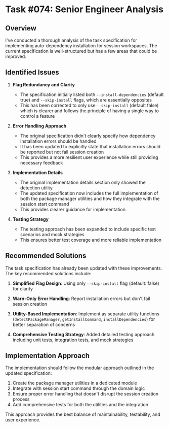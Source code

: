 # Task #074: Senior Engineer Analysis

## Overview

I've conducted a thorough analysis of the task specification for implementing auto-dependency installation for session workspaces. The current specification is well-structured but has a few areas that could be improved.

## Identified Issues

1. **Flag Redundancy and Clarity**
   - The specification initially listed both `--install-dependencies` (default true) and `--skip-install` flags, which are essentially opposites
   - This has been corrected to only use `--skip-install` (default false) which is clearer and follows the principle of having a single way to control a feature

2. **Error Handling Approach**
   - The original specification didn't clearly specify how dependency installation errors should be handled
   - It has been updated to explicitly state that installation errors should be reported but not fail session creation
   - This provides a more resilient user experience while still providing necessary feedback

3. **Implementation Details**
   - The original implementation details section only showed the detection utility
   - The updated specification now includes the full implementation of both the package manager utilities and how they integrate with the session start command
   - This provides clearer guidance for implementation

4. **Testing Strategy**
   - The testing approach has been expanded to include specific test scenarios and mock strategies
   - This ensures better test coverage and more reliable implementation

## Recommended Solutions

The task specification has already been updated with these improvements. The key recommended solutions include:

1. **Simplified Flag Design**: Using only `--skip-install` flag (default: false) for clarity

2. **Warn-Only Error Handling**: Report installation errors but don't fail session creation

3. **Utility-Based Implementation**: Implement as separate utility functions (`detectPackageManager`, `getInstallCommand`, `installDependencies`) for better separation of concerns

4. **Comprehensive Testing Strategy**: Added detailed testing approach including unit tests, integration tests, and mock strategies

## Implementation Approach

The implementation should follow the modular approach outlined in the updated specification:

1. Create the package manager utilities in a dedicated module
2. Integrate with session start command through the domain logic
3. Ensure proper error handling that doesn't disrupt the session creation process
4. Add comprehensive tests for both the utilities and the integration

This approach provides the best balance of maintainability, testability, and user experience. 
